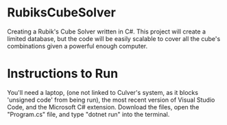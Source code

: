 # RubiksCubeSolver
Creating a Rubik's Cube Solver written in C#. This project will create a limited database, but the code will be easily scalable to cover all the cube's combinations given a powerful enough computer.

# Instructions to Run
You'll need a laptop, (one not linked to Culver's system, as it blocks 'unsigned code' from being run), the most recent version of Visual Studio Code, and the Microsoft C# extension.
Download the files, open the "Program.cs" file, and type "dotnet run" into the terminal.